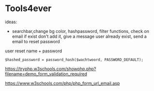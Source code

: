 # Tools4ever


ideas:

- searchbar,change bg color, hashpassword, filter functions, check on email if exist don't add it, give a message user already exist, send a email to reset password 

user reset name + password


    $hashed_password = password_hash($wachtwoord, PASSWORD_DEFAULT);


https://tryphp.w3schools.com/showphp.php?filename=demo_form_validation_required



https://www.w3schools.com/php/php_form_url_email.asp